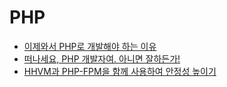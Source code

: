 PHP
===
* [이제와서 PHP로 개발해야 하는 이유](https://www.tokyobranch.net/archives/6693)
* [떠나세요, PHP 개발자여. 아니면 잘하든가!](http://blog.weirdx.io/post/24175)
* [HHVM과 PHP-FPM을 함께 사용하여 안정성 높이기](http://daworks.org/1116/)
